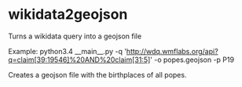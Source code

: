 # wikidata2geojson
Turns a wikidata query into a geojson file

Example: 
python3.4 \_\_main\_\_.py -q 'http://wdq.wmflabs.org/api?q=claim[39:19546]%20AND%20claim[31:5]' -o popes.geojson -p P19

Creates a geojson file with the birthplaces of all popes. 

